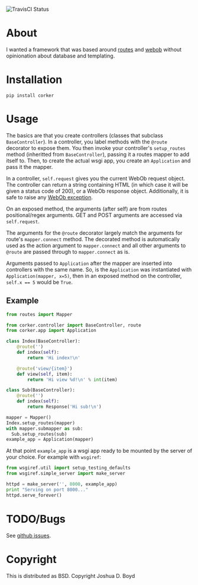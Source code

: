 ![TravisCI Status](https://api.travis-ci.org/jd-boyd/corker.png)

# About

I wanted a framework that was based around
[routes](https://github.com/bbangert/routes) and
[webob](http://webob.org/) without opinionation about database and
templating.

# Installation
  
  `pip install corker`

# Usage

The basics are that you create controllers (classes that subclass
`BaseController`).  In a controller, you label methods with the `@route`
decorator to expose them.  You then invoke your controller's
`setup_routes` method (inheritted from `BaseController`), passing it a
routes mapper to add itself to.  Then, to create the actual wsgi app,
you create an `Application` and pass it the mapper.

In a controller, `self.request` gives you the current WebOb request
object.  The controller can return a string containing HTML (in which
case it will be given a status code of 200), or a WebOb response object.
Additionally, it is safe to raise any
[WebOb exception](http://webob.readthedocs.org/en/latest/modules/exceptions.html).

On an exposed method, the arguments (after self) are from routes
positional/regex arguments.  GET and POST arguments are accessed via
`self.request`.

The arguments for the `@route` decorator largely match the arguments for
route's `mapper.connect` method.  The decorated method is automatically
used as the action argument to `mapper.connect` and all other arguments
to `@route` are passed through to `mapper.connect` as is.

Arguments passed to `Application` after the mapper are inserted into
controllers with the same name.  So, is the `Application` was
instantiated with `Application(mapper, x=5)`, then in an exposed method
on the controller, `self.x == 5` would be `True`.

## Example

```python
from routes import Mapper

from corker.controller import BaseController, route
from corker.app import Application

class Index(BaseController):
    @route('')
    def index(self):
        return 'Hi index!\n'

    @route('view/{item}')
    def view(self, item):
        return 'Hi view %d!\n' % int(item)

class Sub(BaseController):
    @route('')
    def index(self):
        return Response('Hi sub!\n')

mapper = Mapper()
Index.setup_routes(mapper)
with mapper.submapper as sub:
  Sub.setup_routes(sub)
example_app = Application(mapper)
```

At that point `example_app` is a wsgi app ready to be mounted by the
server of your choice.  For example with `wsgiref`:

```python
from wsgiref.util import setup_testing_defaults
from wsgiref.simple_server import make_server

httpd = make_server('', 8000, example_app)
print "Serving on port 8000..."
httpd.serve_forever()
```
 

# TODO/Bugs

See [github issues](https://github.com/jd-boyd/corker/issues).

# Copyright
  This is distributed as BSD.  Copyright Joshua D. Boyd
